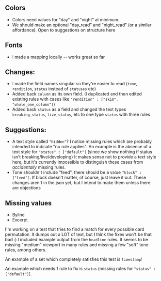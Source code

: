 ## Colors
- Colors need values for "day" and "night" at minimum.  
- We should make an optional "day_read" and "night_read" (or a similar affordance).  Open to suggestions on structure here

## Fonts
- I made a mapping locally -- works great so far

## Changes:
- I made the field names singular so they're easier to read (`tone`, `rendition`, `status` instead of `statuses` etc)
- Added back `column` as its own field.  (I duplicated and then edited existing rules with cases like `"rendition" : ["skim", "whole_one_column"]`)
- Added back `status` as a field and changed the text types `breaking_status`, `live_status`, etc to one type `status` with three rules

## Suggestions:
- A text style called `"hidden"`?  I notice missing rules which are probably intended to indicate "no rule applies". An example is the absence of a text style for `"status" : ["default"]` (since we show nothing if status isn't breaking/live/developing)  It makes sense not to provide a text style here, but it's currently impossible to distinguish these cases from *accidentally* missing rules.  
- Tone shouldn't include "feed", there should be a value `"block" : ["feed"]`.  If block doesn't matter, of course, just leave it out.  These changes aren't in the json yet, but I intend to make them unless there are objections

## Missing values
- Byline
- Excerpt

I'm working on a test that tries to find a match for every possible card permutation.  It dumps out a LOT of text, but I think the fixes won't be that bad :) I included example output from the `headline` rules.  It seems to be missing "medium" viewport in many rules and missing a few "soft" tone rules, among others.

An example of a set which completely satisfies this test is `timestamp`!  

An example which needs 1 rule to fix is `status` (missing rules for `"status" : ["default"]`).

